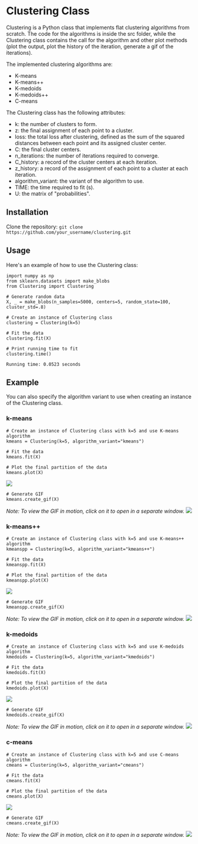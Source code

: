 # Clustering Class
Clustering is a Python class that implements flat clustering algorithms from scratch. The code for the algorithms is inside the src folder, while the Clustering class contains the call for the algorithm and other plot methods (plot the output, plot the history of the iteration, generate a gif of the iterations).

The implemented clustering algorithms are:

  - K-means
  - K-means++
  - K-medoids
  - K-medoids++
  - C-means
 
The Clustering class has the following attributes:

  - k: the number of clusters to form.
  - z: the final assignment of each point to a cluster.
  - loss: the total loss after clustering, defined as the sum of the squared distances between each point and its assigned cluster center.
  - C: the final cluster centers.
  - n_iterations: the number of iterations required to converge.
  - C_history: a record of the cluster centers at each iteration.
  - z_history: a record of the assignment of each point to a cluster at each iteration.
  - algorithm_variant: the variant of the algorithm to use.
  - TIME: the time required to fit (s).
  - U: the matrix of "probabilities".
  
  
## Installation

Clone the repository:
`git clone https://github.com/your_username/clustering.git`

## Usage

Here's an example of how to use the Clustering class:

```
import numpy as np
from sklearn.datasets import make_blobs
from Clustering import Clustering

# Generate random data
X, _ = make_blobs(n_samples=5000, centers=5, random_state=100, cluster_std=.8)

# Create an instance of Clustering class
clustering = Clustering(k=5)

# Fit the data
clustering.fit(X)

# Print running time to fit
clustering.time()
```
`Running time: 0.0523 seconds `

## Example
You can also specify the algorithm variant to use when creating an instance of the Clustering class. 

### k-means
```
# Create an instance of Clustering class with k=5 and use K-means algorithm
kmeans = Clustering(k=5, algorithm_variant="kmeans")

# Fit the data
kmeans.fit(X)

# Plot the final partition of the data
kmeans.plot(X)
```
![](images/kmeans.png)

```
# Generate GIF
kmeans.create_gif(X)
```
*Note: To view the GIF in motion, click on it to open in a separate window.*
![](images/kmeans.gif)

### k-means++
```
# Create an instance of Clustering class with k=5 and use K-means++ algorithm
kmeanspp = Clustering(k=5, algorithm_variant="kmeans++")

# Fit the data
kmeanspp.fit(X)

# Plot the final partition of the data
kmeanspp.plot(X)
```
![](images/kmeans++.png)

```
# Generate GIF
kmeanspp.create_gif(X)
```
*Note: To view the GIF in motion, click on it to open in a separate window.*
![](images/kmeans++.gif)

### k-medoids
```
# Create an instance of Clustering class with k=5 and use K-medoids algorithm
kmedoids = Clustering(k=5, algorithm_variant="kmedoids")

# Fit the data
kmedoids.fit(X)

# Plot the final partition of the data
kmedoids.plot(X)
```
![](images/kmedoids.png)

```
# Generate GIF
kmedoids.create_gif(X)
```
*Note: To view the GIF in motion, click on it to open in a separate window.*
![](images/kmedoids.gif)

### c-means
```
# Create an instance of Clustering class with k=5 and use C-means algorithm
cmeans = Clustering(k=5, algorithm_variant="cmeans")

# Fit the data
cmeans.fit(X)

# Plot the final partition of the data
cmeans.plot(X)
```
![](images/cmeans.png)

```
# Generate GIF
cmeans.create_gif(X)
```
*Note: To view the GIF in motion, click on it to open in a separate window.*
![](images/cmeans.gif)

